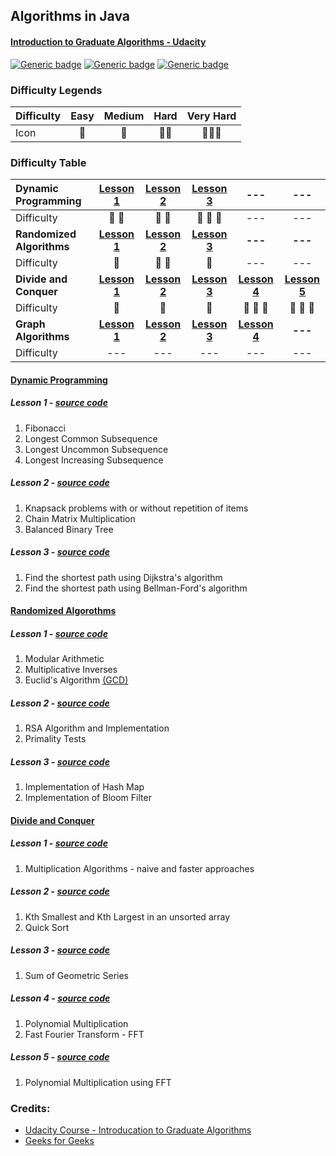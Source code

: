 
## Algorithms in Java
#### [Introduction to Graduate Algorithms - Udacity](https://classroom.udacity.com/courses/ud401)

[![Generic badge](https://img.shields.io/badge/jdk-1.8-blue.svg)](https://shields.io/)
[![Generic badge](https://img.shields.io/badge/junit-5.4.0-orange.svg)](https://shields.io/) 
[![Generic badge](https://img.shields.io/badge/junit--platform--commons-1.4.0-green.svg)](https://shields.io/) 

### Difficulty Legends
|Difficulty| Easy | Medium | Hard | Very Hard |
|--|:--:|:--:|:--:|:--:|
| Icon | 🍰 | 🌰 | 🌰🌰 | 🌰🌰🌰 |


### Difficulty Table
Dynamic Programming | [Lesson 1](https://github.com/twho/Algorithms-Java/blob/master/src/com/michaelho/DynamicProgramming/DP1.java) | [Lesson 2](https://github.com/twho/Algorithms-Java/blob/master/src/com/michaelho/DynamicProgramming/DP2.java) | [Lesson 3](https://github.com/twho/Algorithms-Java/blob/master/src/com/michaelho/DynamicProgramming/DP3.java) | --- | ---
:------------- | :------------: | :-------------: | :-------------: | :-------------: | :-------------: 
Difficulty | 🌰 🌰 | 🌰 🌰 | 🌰 🌰 🌰 | --- | ---
**Randomized Algorithms** | **[Lesson 1](https://github.com/twho/Algorithms-Java/blob/master/src/com/michaelho/RandomizedAlgorithms/RA1.java)** | **[Lesson 2](https://github.com/twho/Algorithms-Java/blob/master/src/com/michaelho/RandomizedAlgorithms/RA2.java)** | **[Lesson 3](https://github.com/twho/Algorithms-Java/blob/master/src/com/michaelho/RandomizedAlgorithms/RA3.java)** | **---** | **---**
Difficulty | 🍰 | 🌰 🌰 | 🌰 | --- | ---
**Divide and Conquer** | **[Lesson 1](https://github.com/twho/Algorithms-Java/blob/master/src/com/michaelho/DivideAndConquer/DC1.java)** | **[Lesson 2](https://github.com/twho/Algorithms-Java/blob/master/src/com/michaelho/DivideAndConquer/DC2.java)** | **[Lesson 3](https://github.com/twho/Algorithms-Java/blob/master/src/com/michaelho/DivideAndConquer/DC3.java)** | **[Lesson 4](https://github.com/twho/Algorithms-Java/blob/master/src/com/michaelho/DivideAndConquer/DC4.java)** | **[Lesson 5](https://github.com/twho/Algorithms-Java/blob/master/src/com/michaelho/DivideAndConquer/DC5.java)**
Difficulty | 🍰 | 🌰 | 🍰 | 🌰 🌰 🌰 | 🌰 🌰 🌰
**Graph Algorithms** | **[Lesson 1](https://github.com/twho/Algorithms-Java/blob/master/src/com/michaelho/DivideAndConquer/DC1.java)** | **[Lesson 2](https://github.com/twho/Algorithms-Java/blob/master/src/com/michaelho/DivideAndConquer/DC2.java)** | **[Lesson 3](https://github.com/twho/Algorithms-Java/blob/master/src/com/michaelho/DivideAndConquer/DC3.java)** | **[Lesson 4](https://github.com/twho/Algorithms-Java/blob/master/src/com/michaelho/DivideAndConquer/DC4.java)** | **---**
Difficulty | --- | --- | --- | --- | ---

#### [Dynamic Programming](https://docs.google.com/document/d/1vziO8Enan327BmAeR9yAxNgySxRCF01qZlb6c-i627E/edit?usp=sharing)
##### Lesson 1 - [source code](https://github.com/twho/Algorithms-Java/blob/master/src/com/michaelho/DynamicProgramming/DP1.java)
1. Fibonacci
1. Longest Common Subsequence
1. Longest Uncommon Subsequence
1. Longest Increasing Subsequence

##### Lesson 2 - [source code](https://github.com/twho/Algorithms-Java/blob/master/src/com/michaelho/DynamicProgramming/DP2.java)
1. Knapsack problems with or without repetition of items
1. Chain Matrix Multiplication
1. Balanced Binary Tree

##### Lesson 3 - [source code](https://github.com/twho/Algorithms-Java/blob/master/src/com/michaelho/DynamicProgramming/DP3.java)
1. Find the shortest path using Dijkstra's algorithm
1. Find the shortest path using Bellman-Ford's algorithm

#### [Randomized Algorothms](https://docs.google.com/document/d/1Amd9WoUmRuujpOVvk2_5SscDMXuXKJX-e2AqsppJtjs/edit?usp=sharing)
##### Lesson 1 - [source code](https://github.com/twho/Algorithms-Java/blob/master/src/com/michaelho/RandomizedAlgorithms/RA1.java)
1. Modular Arithmetic
1. Multiplicative Inverses
1. Euclid's Algorithm [(GCD)](https://en.wikipedia.org/wiki/Greatest_common_divisor)

##### Lesson 2 - [source code](https://github.com/twho/Algorithms-Java/blob/master/src/com/michaelho/RandomizedAlgorithms/RA2.java)
1. RSA Algorithm and Implementation
1. Primality Tests

##### Lesson 3 - [source code](https://github.com/twho/Algorithms-Java/blob/master/src/com/michaelho/RandomizedAlgorithms/RA3.java)
1. Implementation of Hash Map
1. Implementation of Bloom Filter

#### [Divide and Conquer](https://docs.google.com/document/d/1K4FBY_mSgU8hGoPo65m633gana1KG3SldPCH_2SHlns/edit?usp=sharing)
##### Lesson 1 - [source code](https://github.com/twho/Algorithms-Java/blob/master/src/com/michaelho/DivideAndConquer/DC1.java)
1. Multiplication Algorithms - naive and faster approaches

##### Lesson 2 - [source code](https://github.com/twho/Algorithms-Java/blob/master/src/com/michaelho/DivideAndConquer/DC2.java)
1. Kth Smallest and Kth Largest in an unsorted array
1. Quick Sort

##### Lesson 3 - [source code](https://github.com/twho/Algorithms-Java/blob/master/src/com/michaelho/DivideAndConquer/DC3.java)
1. Sum of Geometric Series

##### Lesson 4 - [source code](https://github.com/twho/Algorithms-Java/blob/master/src/com/michaelho/DivideAndConquer/DC4.java)
1. Polynomial Multiplication
1. Fast Fourier Transform - FFT

##### Lesson 5 - [source code](https://github.com/twho/Algorithms-Java/blob/master/src/com/michaelho/DivideAndConquer/DC5.java)
1. Polynomial Multiplication using FFT

### Credits: 
- [Udacity Course - Introducation to Graduate Algorithms](https://classroom.udacity.com/courses/ud401)
- [Geeks for Geeks](https://www.geeksforgeeks.org/)
